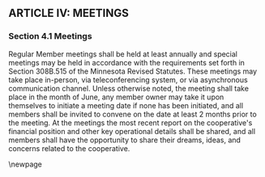 ## ARTICLE IV: MEETINGS

### Section 4.1 Meetings

Regular Member meetings shall be held at least annually and special meetings may be held in accordance with the requirements set forth in Section 308B.515 of the Minnesota Revised Statutes. These meetings may take place in-person, via teleconferencing system, or via asynchronous communication channel. Unless otherwise noted, the meeting shall take place in the month of June, any member owner may take it upon themselves to initiate a meeting date if none has been initiated, and all members shall be invited to convene on the date at least 2 months prior to the meeting. At the meetings the most recent report on the cooperative's financial position and other key operational details shall be shared, and all members shall have the opportunity to share their dreams, ideas, and concerns related to the cooperative.

\newpage
